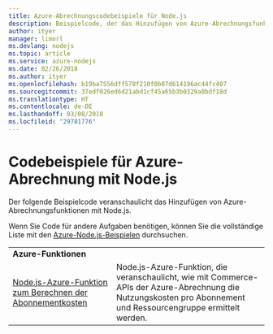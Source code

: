 ```yaml
---
title: Azure-Abrechnungscodebeispiele für Node.js
description: Beispielcode, der das Hinzufügen von Azure-Abrechnungsfunktionen mit Node.js veranschaulicht
author: ityer
manager: limorl
ms.devlang: nodejs
ms.topic: article
ms.service: azure-nodejs
ms.date: 02/26/2018
ms.author: ityer
ms.openlocfilehash: b19ba7556dff578f210f0b07d614196ac44fc407
ms.sourcegitcommit: 37edf026ed6d21abd1cf45a65b3b0329a8bdf18d
ms.translationtype: HT
ms.contentlocale: de-DE
ms.lasthandoff: 03/08/2018
ms.locfileid: "29781776"
---
```

# <a name="azure-billing-with-nodejs-code-samples"></a>Codebeispiele für Azure-Abrechnung mit Node.js

Der folgende Beispielcode veranschaulicht das Hinzufügen von Azure-Abrechnungsfunktionen mit Node.js.

Wenn Sie Code für andere Aufgaben benötigen, können Sie die vollständige Liste mit den [Azure-Node.js-Beispielen](https://azure.microsoft.com/resources/samples/?term=nodejs) durchsuchen.

| | |
|---|---|
| **Azure-Funktionen** ||
| [Node.js-Azure-Funktion zum Berechnen der Abonnementkosten](https://azure.microsoft.com/resources/samples/consumption-cost-node/) | Node.js-Azure-Funktion, die veranschaulicht, wie mit Commerce-APIs der Azure-Abrechnung die Nutzungskosten pro Abonnement und Ressourcengruppe ermittelt werden. |

